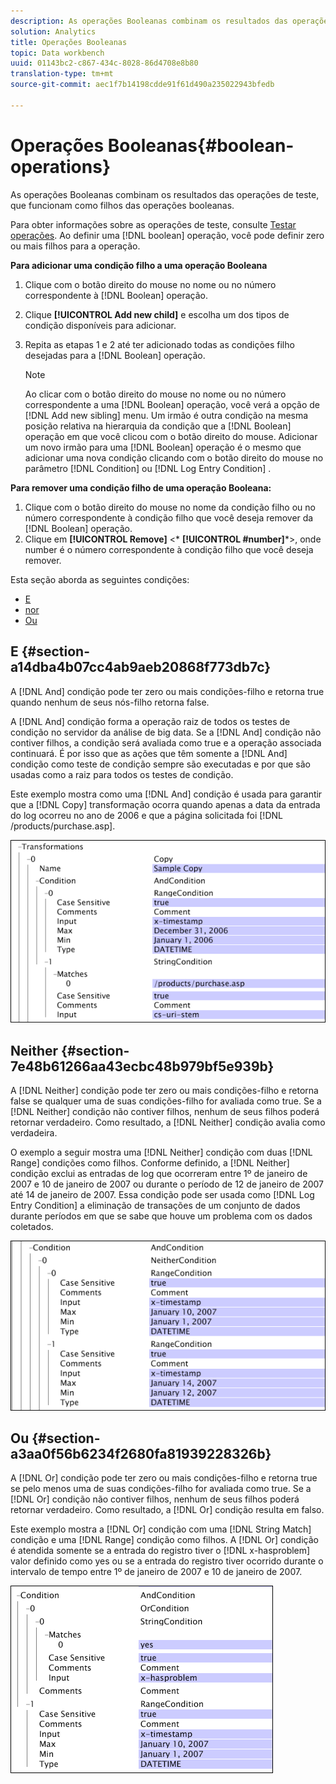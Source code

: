 ```yaml
---
description: As operações Booleanas combinam os resultados das operações de teste, que funcionam como filhos das operações booleanas.
solution: Analytics
title: Operações Booleanas
topic: Data workbench
uuid: 01143bc2-c867-434c-8028-86d4708e8b80
translation-type: tm+mt
source-git-commit: aec1f7b14198cdde91f61d490a235022943bfedb

---
```



# Operações Booleanas{#boolean-operations}

As operações Booleanas combinam os resultados das operações de teste, que funcionam como filhos das operações booleanas.

Para obter informações sobre as operações de teste, consulte [Testar operações](../../../../home/c-dataset-const-proc/c-conditions/c-test-ops/c-test-ops.md#concept-c4bf6cb9e7a94cc7ac49ca9b0b1a2144). Ao definir uma [!DNL boolean] operação, você pode definir zero ou mais filhos para a operação.

**Para adicionar uma condição filho a uma operação Booleana**

1. Clique com o botão direito do mouse no nome ou no número correspondente à [!DNL Boolean] operação.
1. Clique **[!UICONTROL Add new child]** e escolha um dos tipos de condição disponíveis para adicionar.
1. Repita as etapas 1 e 2 até ter adicionado todas as condições filho desejadas para a [!DNL Boolean] operação.

   >[!NOTE]
   >
   >Ao clicar com o botão direito do mouse no nome ou no número correspondente a uma [!DNL Boolean] operação, você verá a opção de [!DNL Add new sibling] menu. Um irmão é outra condição na mesma posição relativa na hierarquia da condição que a [!DNL Boolean] operação em que você clicou com o botão direito do mouse. Adicionar um novo irmão para uma [!DNL Boolean] operação é o mesmo que adicionar uma nova condição clicando com o botão direito do mouse no parâmetro [!DNL Condition] ou [!DNL Log Entry Condition] .

**Para remover uma condição filho de uma operação Booleana:**

1. Clique com o botão direito do mouse no nome da condição filho ou no número correspondente à condição filho que você deseja remover da [!DNL Boolean] operação.
1. Clique em **[!UICONTROL Remove]** &lt;* **[!UICONTROL #number]***>, onde number é o número correspondente à condição filho que você deseja remover.

Esta seção aborda as seguintes condições:

* [E](../../../../home/c-dataset-const-proc/c-conditions/c-test-ops/c-boolean-ops.md#section-a14dba4b07cc4ab9aeb20868f773db7c)
* [nor](../../../../home/c-dataset-const-proc/c-conditions/c-test-ops/c-boolean-ops.md#section-7e48b61266aa43ecbc48b979bf5e939b)
* [Ou](../../../../home/c-dataset-const-proc/c-conditions/c-test-ops/c-boolean-ops.md#section-a3aa0f56b6234f2680fa81939228326b)

## E {#section-a14dba4b07cc4ab9aeb20868f773db7c}

A [!DNL And] condição pode ter zero ou mais condições-filho e retorna true quando nenhum de seus nós-filho retorna false.

A [!DNL And] condição forma a operação raiz de todos os testes de condição no servidor da análise de big data. Se a [!DNL And] condição não contiver filhos, a condição será avaliada como true e a operação associada continuará. É por isso que as ações que têm somente a [!DNL And] condição como teste de condição sempre são executadas e por que são usadas como a raiz para todos os testes de condição.

Este exemplo mostra como uma [!DNL And] condição é usada para garantir que a [!DNL Copy] transformação ocorra quando apenas a data da entrada do log ocorreu no ano de 2006 e que a página solicitada foi [!DNL /products/purchase.asp].

![](assets/cfg_Condition_AndCondition.png)

## Neither {#section-7e48b61266aa43ecbc48b979bf5e939b}

A [!DNL Neither] condição pode ter zero ou mais condições-filho e retorna false se qualquer uma de suas condições-filho for avaliada como true. Se a [!DNL Neither] condição não contiver filhos, nenhum de seus filhos poderá retornar verdadeiro. Como resultado, a [!DNL Neither] condição avalia como verdadeira.

O exemplo a seguir mostra uma [!DNL Neither] condição com duas [!DNL Range] condições como filhos. Conforme definido, a [!DNL Neither] condição exclui as entradas de log que ocorreram entre 1º de janeiro de 2007 e 10 de janeiro de 2007 ou durante o período de 12 de janeiro de 2007 até 14 de janeiro de 2007. Essa condição pode ser usada como [!DNL Log Entry Condition] a eliminação de transações de um conjunto de dados durante períodos em que se sabe que houve um problema com os dados coletados.

![](assets/cfg_Condition_NeitherCondition.png)

## Ou {#section-a3aa0f56b6234f2680fa81939228326b}

A [!DNL Or] condição pode ter zero ou mais condições-filho e retorna true se pelo menos uma de suas condições-filho for avaliada como true. Se a [!DNL Or] condição não contiver filhos, nenhum de seus filhos poderá retornar verdadeiro. Como resultado, a [!DNL Or] condição resulta em falso.

Este exemplo mostra a [!DNL Or] condição com uma [!DNL String Match] condição e uma [!DNL Range] condição como filhos. A [!DNL Or] condição é atendida somente se a entrada do registro tiver o [!DNL x-hasproblem] valor definido como yes ou se a entrada do registro tiver ocorrido durante o intervalo de tempo entre 1º de janeiro de 2007 e 10 de janeiro de 2007.

![](assets/cfg_Condition_OrCondition.png)

